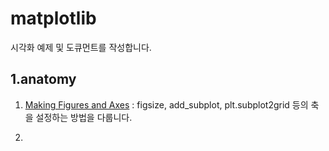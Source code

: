 # matplotlib

시각화 예제 및 도큐먼트를 작성합니다.


## 1.anatomy

1. [Making Figures and Axes][mfaalink] : figsize, add_subplot, plt.subplot2grid 등의 축을 설정하는 방법을 다룹니다.

[mfaalink]:https://github.com/ceo21ckim/Visualization/blob/main/matplotlib/1.%20anatomy/1.%20Making%20Figures%20and%20Axes.py

2.

